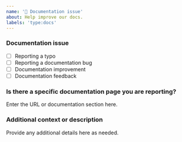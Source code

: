 ```yaml
---
name: '📖 Documentation issue'
about: Help improve our docs.
labels: 'type:docs'
---
```


### Documentation issue

<!-- (Update "[ ]" to "[x]" to check a box) -->

-   [ ] Reporting a typo
-   [ ] Reporting a documentation bug
-   [ ] Documentation improvement
-   [ ] Documentation feedback

<!--
  If your issue is not regarding the documentation, please choose an issue type:
  https://github.com/nrwl/nx/issues/new/choose
-->

### Is there a specific documentation page you are reporting?

Enter the URL or documentation section here.

### Additional context or description

Provide any additional details here as needed.
